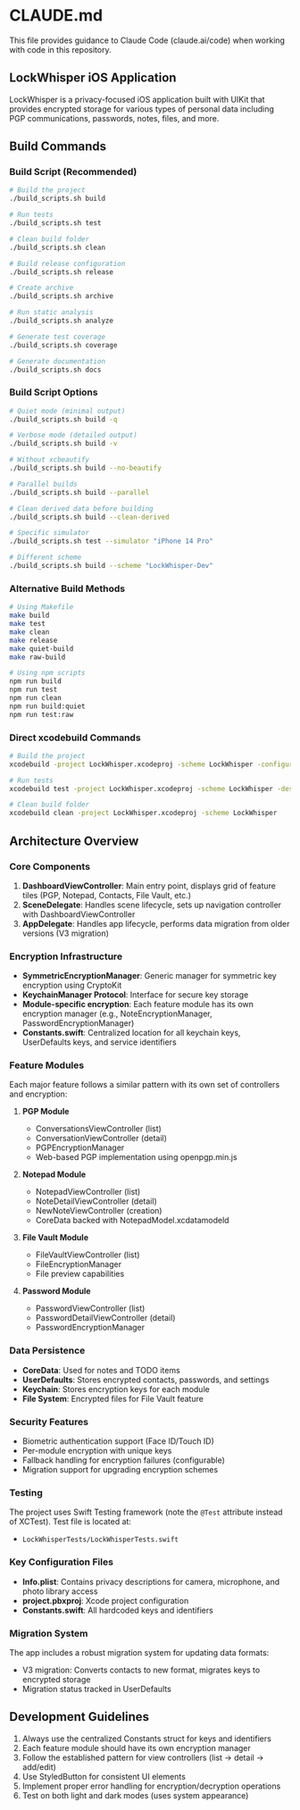 # CLAUDE.md

This file provides guidance to Claude Code (claude.ai/code) when working with code in this repository.

## LockWhisper iOS Application

LockWhisper is a privacy-focused iOS application built with UIKit that provides encrypted storage for various types of personal data including PGP communications, passwords, notes, files, and more.

## Build Commands

### Build Script (Recommended)
```bash
# Build the project
./build_scripts.sh build

# Run tests
./build_scripts.sh test

# Clean build folder
./build_scripts.sh clean

# Build release configuration
./build_scripts.sh release

# Create archive
./build_scripts.sh archive

# Run static analysis
./build_scripts.sh analyze

# Generate test coverage
./build_scripts.sh coverage

# Generate documentation
./build_scripts.sh docs
```

### Build Script Options
```bash
# Quiet mode (minimal output)
./build_scripts.sh build -q

# Verbose mode (detailed output)
./build_scripts.sh build -v

# Without xcbeautify
./build_scripts.sh build --no-beautify

# Parallel builds
./build_scripts.sh build --parallel

# Clean derived data before building
./build_scripts.sh build --clean-derived

# Specific simulator
./build_scripts.sh test --simulator "iPhone 14 Pro"

# Different scheme
./build_scripts.sh build --scheme "LockWhisper-Dev"
```

### Alternative Build Methods
```bash
# Using Makefile
make build
make test
make clean
make release
make quiet-build
make raw-build

# Using npm scripts
npm run build
npm run test
npm run clean
npm run build:quiet
npm run test:raw
```

### Direct xcodebuild Commands
```bash
# Build the project
xcodebuild -project LockWhisper.xcodeproj -scheme LockWhisper -configuration Debug build

# Run tests
xcodebuild test -project LockWhisper.xcodeproj -scheme LockWhisper -destination 'platform=iOS Simulator,name=iPhone 15'

# Clean build folder
xcodebuild clean -project LockWhisper.xcodeproj -scheme LockWhisper
```

## Architecture Overview

### Core Components

1. **DashboardViewController**: Main entry point, displays grid of feature tiles (PGP, Notepad, Contacts, File Vault, etc.)
2. **SceneDelegate**: Handles scene lifecycle, sets up navigation controller with DashboardViewController
3. **AppDelegate**: Handles app lifecycle, performs data migration from older versions (V3 migration)

### Encryption Infrastructure

- **SymmetricEncryptionManager**: Generic manager for symmetric key encryption using CryptoKit
- **KeychainManager Protocol**: Interface for secure key storage
- **Module-specific encryption**: Each feature module has its own encryption manager (e.g., NoteEncryptionManager, PasswordEncryptionManager)
- **Constants.swift**: Centralized location for all keychain keys, UserDefaults keys, and service identifiers

### Feature Modules

Each major feature follows a similar pattern with its own set of controllers and encryption:

1. **PGP Module**
   - ConversationsViewController (list)
   - ConversationViewController (detail)
   - PGPEncryptionManager
   - Web-based PGP implementation using openpgp.min.js

2. **Notepad Module**
   - NotepadViewController (list)
   - NoteDetailViewController (detail)
   - NewNoteViewController (creation)
   - CoreData backed with NotepadModel.xcdatamodeld

3. **File Vault Module**
   - FileVaultViewController (list)
   - FileEncryptionManager
   - File preview capabilities

4. **Password Module**
   - PasswordViewController (list)
   - PasswordDetailViewController (detail)
   - PasswordEncryptionManager

### Data Persistence

- **CoreData**: Used for notes and TODO items
- **UserDefaults**: Stores encrypted contacts, passwords, and settings
- **Keychain**: Stores encryption keys for each module
- **File System**: Encrypted files for File Vault feature

### Security Features

- Biometric authentication support (Face ID/Touch ID)
- Per-module encryption with unique keys
- Fallback handling for encryption failures (configurable)
- Migration support for upgrading encryption schemes

### Testing

The project uses Swift Testing framework (note the `@Test` attribute instead of XCTest). Test file is located at:
- `LockWhisperTests/LockWhisperTests.swift`

### Key Configuration Files

- **Info.plist**: Contains privacy descriptions for camera, microphone, and photo library access
- **project.pbxproj**: Xcode project configuration
- **Constants.swift**: All hardcoded keys and identifiers

### Migration System

The app includes a robust migration system for updating data formats:
- V3 migration: Converts contacts to new format, migrates keys to encrypted storage
- Migration status tracked in UserDefaults

## Development Guidelines

1. Always use the centralized Constants struct for keys and identifiers
2. Each feature module should have its own encryption manager
3. Follow the established pattern for view controllers (list → detail → add/edit)
4. Use StyledButton for consistent UI elements
5. Implement proper error handling for encryption/decryption operations
6. Test on both light and dark modes (uses system appearance)